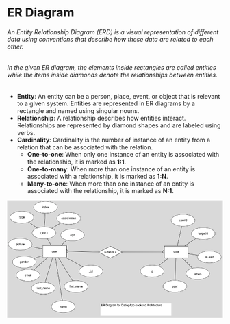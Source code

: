 # ER Diagram

###### An Entity Relationship Diagram (ERD) is a visual representation of different data using conventions that describe how these data are related to each other.
###### In the given ER diagram, the elements inside rectangles are called entities while the items inside diamonds denote the relationships between entities.

* **Entity**: An entity can be a person, place, event, or object that is relevant to a given system. Entities are represented in ER diagrams by a rectangle and named using singular nouns.
* **Relationship**: A relationship describes how entities interact. Relationships are represented by diamond shapes and are labeled using verbs.
* **Cardinality**: Cardinality is the number of instance of an entity from a relation that can be associated with the relation.
  * **One-to-one**: When only one instance of an entity is associated with the relationship, it is marked as **1:1**.
  * **One-to-many**: When more than one instance of an entity is associated with a relationship, it is marked as **1:N**.
  * **Many-to-one**: When more than one instance of an entity is associated with the relationship, it is marked as **N:1**.

![ER_DatingApp figure](./images/ER_DatingApp.png)
